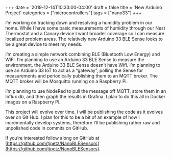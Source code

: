 +++
date = '2019-12-14T10:33:00-04:00'
draft = false
title = 'New Arduino Project'
categories = ["microcontrollers"]
tags = ["nano33"]
+++

I’m working on tracking down and resolving a humidity problem in our home. While I have some basic measurements of humidity through our Nest Thermostat and a Canary device I want broader coverage so I can measure localized problem areas. The relatively new Arduino 33 BLE Sense looks to be a great device to meet my needs.

I’m creating a simple network combining BLE (Bluetooth Low Energy) and WiFi. I’m planning to use an Arduino 33 BLE Sense to measure the environment. the Arduino 33 BLE Sense doesn’t have Wifi. I’m planning to use an Arduino 33 IoT to act as a “gateway”, polling the Sense for measurements and periodically publishing them to an MQTT broker. The MQTT broker will be Mosquitto running on a Raspberry Pi.

I’m planning to use NodeRed to pull the message off MQTT, store them in an Influx db, and then graph the results in Grafina. I plan to do this all in Docker images on a Raspberry Pi.

This project will evolve over time. I will be publishing the code as it evolves over on Git Hub. I plan for this to be a bit of an example of how I incrementally develop systems, therefore I’ll be publishing rather raw and unpolished code in commits on GitHub.

If you’re interested follow along on GitHub at [https://github.com/tjpetz/NanoBLESensors](https://github.com/tjpetz/NanoBLESensors).
